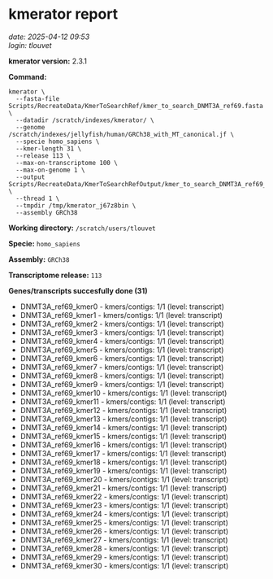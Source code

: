 # kmerator report
*date: 2025-04-12 09:53*  
*login: tlouvet*

**kmerator version:** 2.3.1

**Command:**

```
kmerator \
  --fasta-file Scripts/RecreateData/KmerToSearchRef/kmer_to_search_DNMT3A_ref69.fasta \
  --datadir /scratch/indexes/kmerator/ \
  --genome /scratch/indexes/jellyfish/human/GRCh38_with_MT_canonical.jf \
  --specie homo_sapiens \
  --kmer-length 31 \
  --release 113 \
  --max-on-transcriptome 100 \
  --max-on-genome 1 \
  --output Scripts/RecreateData/KmerToSearchRefOutput/kmer_to_search_DNMT3A_ref69_output \
  --thread 1 \
  --tmpdir /tmp/kmerator_j67z8bin \
  --assembly GRCh38
```

**Working directory:** `/scratch/users/tlouvet`

**Specie:** `homo_sapiens`

**Assembly:** `GRCh38`

**Transcriptome release:** `113`

**Genes/transcripts succesfully done (31)**

- DNMT3A_ref69_kmer0 - kmers/contigs: 1/1 (level: transcript)
- DNMT3A_ref69_kmer1 - kmers/contigs: 1/1 (level: transcript)
- DNMT3A_ref69_kmer2 - kmers/contigs: 1/1 (level: transcript)
- DNMT3A_ref69_kmer3 - kmers/contigs: 1/1 (level: transcript)
- DNMT3A_ref69_kmer4 - kmers/contigs: 1/1 (level: transcript)
- DNMT3A_ref69_kmer5 - kmers/contigs: 1/1 (level: transcript)
- DNMT3A_ref69_kmer6 - kmers/contigs: 1/1 (level: transcript)
- DNMT3A_ref69_kmer7 - kmers/contigs: 1/1 (level: transcript)
- DNMT3A_ref69_kmer8 - kmers/contigs: 1/1 (level: transcript)
- DNMT3A_ref69_kmer9 - kmers/contigs: 1/1 (level: transcript)
- DNMT3A_ref69_kmer10 - kmers/contigs: 1/1 (level: transcript)
- DNMT3A_ref69_kmer11 - kmers/contigs: 1/1 (level: transcript)
- DNMT3A_ref69_kmer12 - kmers/contigs: 1/1 (level: transcript)
- DNMT3A_ref69_kmer13 - kmers/contigs: 1/1 (level: transcript)
- DNMT3A_ref69_kmer14 - kmers/contigs: 1/1 (level: transcript)
- DNMT3A_ref69_kmer15 - kmers/contigs: 1/1 (level: transcript)
- DNMT3A_ref69_kmer16 - kmers/contigs: 1/1 (level: transcript)
- DNMT3A_ref69_kmer17 - kmers/contigs: 1/1 (level: transcript)
- DNMT3A_ref69_kmer18 - kmers/contigs: 1/1 (level: transcript)
- DNMT3A_ref69_kmer19 - kmers/contigs: 1/1 (level: transcript)
- DNMT3A_ref69_kmer20 - kmers/contigs: 1/1 (level: transcript)
- DNMT3A_ref69_kmer21 - kmers/contigs: 1/1 (level: transcript)
- DNMT3A_ref69_kmer22 - kmers/contigs: 1/1 (level: transcript)
- DNMT3A_ref69_kmer23 - kmers/contigs: 1/1 (level: transcript)
- DNMT3A_ref69_kmer24 - kmers/contigs: 1/1 (level: transcript)
- DNMT3A_ref69_kmer25 - kmers/contigs: 1/1 (level: transcript)
- DNMT3A_ref69_kmer26 - kmers/contigs: 1/1 (level: transcript)
- DNMT3A_ref69_kmer27 - kmers/contigs: 1/1 (level: transcript)
- DNMT3A_ref69_kmer28 - kmers/contigs: 1/1 (level: transcript)
- DNMT3A_ref69_kmer29 - kmers/contigs: 1/1 (level: transcript)
- DNMT3A_ref69_kmer30 - kmers/contigs: 1/1 (level: transcript)
